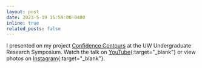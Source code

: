 ```yaml
---
layout: post
date: 2023-5-19 15:59:00-0400
inline: true
related_posts: false
---
```


I presented on my project [Confidence Contours](#) at the UW Undergraduate Research Symposium. Watch the talk on [YouTube](https://www.youtube.com/watch?v=IG-wtMMfqYA&t=197s){:target="_blank"} or view photos on [Instagram](https://www.instagram.com/p/CscXogEvfW1/?utm_source=ig_web_copy_link&igshid=MzRlODBiNWFlZA==){:target="_blank"}.